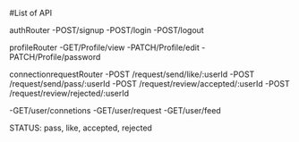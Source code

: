 #List of API

authRouter
-POST/signup
-POST/login
-POST/logout

profileRouter
-GET/Profile/view
-PATCH/Profile/edit
-PATCH/Profile/password

connectionrequestRouter
-POST /request/send/like/:userId
-POST /request/send/pass/:userId
-POST /request/review/accepted/:userId
-POST /request/review/rejected/:userId

-GET/user/connetions
-GET/user/request
-GET/user/feed



STATUS: pass, like, accepted, rejected
